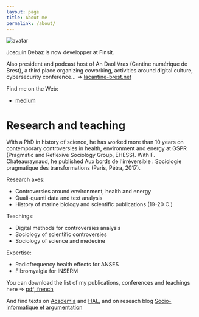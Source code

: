 ```yaml
---
layout: page
title: About me
permalink: /about/
---
```


![avatar](https://www.gravatar.com/avatar/4e92d6f761407d6a6f5ccc55cbd4de5a "Josquin Debaz gravatar")


Josquin Debaz is now developper at Finsit.

Also president and podcast host of An Daol Vras (Cantine numérique de Brest), a third place organizing coworking, activities around digital culture, cybersecurity conference... => [lacantine-brest.net](https://www.lacantine.brest-net/)

Find me on the Web: 

- [medium](https://medium.com/@josquindebaz)

# Research and teaching 

With a PhD in history of science, he has worked more than 10 years on contemporary controversies in health, environment and energy at GSPR (Pragmatic and Reflexive Sociology Group, EHESS). With F. Chateauraynaud, he published Aux bords de l'irréversible : Sociologie pragmatique des transformations (Paris, Pétra, 2017). 

Research axes:

- Controversies around environment, health and energy
- Quali-quanti data and text analysis
- History of marine biology and scientific publications (19-20 C.)

Teachings:

- Digital methods for controversies analysis
- Sociology of scientific controversies
-    Sociology of science and medecine

Expertise:

- Radiofrequency health effects for ANSES
- Fibromyalgia for INSERM 
 

You can download the list of my publications, conferences and teachings here => [pdf, french](http://josquin.debaz.free.fr/doc_perso/enseignementsetpublications.pdf)

And find texts on [Academia](https://ehess.academia.edu/JosquinDebaz) and [HAL](https://hal.archives-ouvertes.fr/search/index/q/*/authFullName_s/Josquin+Debaz/), and on reseach blog [Socio-informatique et argumentation](https://socioargu.hypotheses.org/author/josquin)



